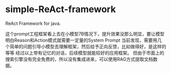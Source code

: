 # simple-ReAct-framework
ReAct Framework for java.

这个prompt工程框架看上去在小模型7B情况下，提升效果没那么明显，要让模型明白Reason和Action模式就需要一定量的System Prompt
当前发现，需要用几个简单的问题引导小模型去理解框架，然后给予正向反馈，比如做得好，是这样的等等
经过以上带有记忆的对话，后续模型就能较好的应用框架。
但由于市面上的搜索引擎没有完全免费的，所以没有集成进来，可以使用RAG方式提取文档数据。
